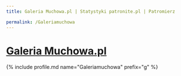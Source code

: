 ```yaml
---
title: Galeria Muchowa.pl | Statystyki patronite.pl | Patromierz

permalink: /Galeriamuchowa
---
```


# [Galeria Muchowa.pl](https://patronite.pl/Galeriamuchowa)

{% include profile.md name="Galeriamuchowa" prefix="g" %}
